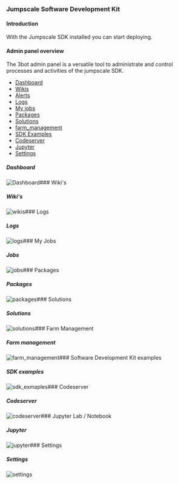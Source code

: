 ### Jumpscale Software Development Kit

#### Introduction

With the Jumpscale SDK installed you can start deploying.

#### Admin panel overview

The 3bot admin panel is a versatile tool to administrate and control processes and activities of the jumpscale SDK.


* [Dashboard](/grid/peer2peer_storage_compute/tutorials/jumpscale_SDK/dashboard.md)
* [Wikis](/grid/peer2peer_storage_compute/tutorials/jumpscale_SDK/wikis.md)
* [Alerts](/grid/peer2peer_storage_compute/tutorials/jumpscale_SDK/alerts.md)
* [Logs](/grid/peer2peer_storage_compute/tutorials/jumpscale_SDK/logs.md)
* [My jobs](/grid/peer2peer_storage_compute/tutorials/jumpscale_SDK/my_jobs.md)
* [Packages](/grid/peer2peer_storage_compute/tutorials/jumpscale_SDK/packages.md)
* [Solutions](/grid/peer2peer_storage_compute/tutorials/jumpscale_SDK/solutions.md)
* [farm_management](/grid/peer2peer_storage_compute/tutorials/jumpscale_SDK/farm_management.md)
* [SDK Examples](/grid/peer2peer_storage_compute/tutorials/jumpscale_SDK/sdk_examples.md)
* [Codeserver](/grid/peer2peer_storage_compute/tutorials/jumpscale_SDK/codeserver.md)
* [Jupyter](/grid/peer2peer_storage_compute/tutorials/jumpscale_SDK/jupyter.md)
* [Settings](/grid/peer2peer_storage_compute/tutorials/jumpscale_SDK/setting.md)


##### Dashboard

![Dashboard](./images/dashboard.png)### Wiki's

##### Wiki's
![wikis](./images/wikis.png)### Logs

##### Logs

![logs](./images/logs.png)### My Jobs

##### Jobs

![jobs](./images/jobs.png)### Packages

#####  Packages

![packages](./images/packages.png)### Solutions

##### Solutions

![solutions](./images/solutions.png)### Farm Management

##### Farm management

![farm_management](./images/farm_management.png)### Software Development Kit examples

#####  SDK examples

![sdk_exmaples](./images/sdk_examples.png)### Codeserver

#####  Codeserver
![codeserver](./images/codeserver.png)### Jupyter Lab / Notebook

##### Jupyter

![jupyter](./images/jupyter.png)### Settings

#####  Settings

![settings](./images/settings.png)